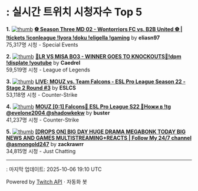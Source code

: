 # : 실시간 트위치 시청자수 Top 5

**1.** [![thumb](https://static-cdn.jtvnw.net/previews-ttv/live_user_eliasn97-320x180.jpg)](https://twitch.tv/eliasn97)
**[⚽ Season Three MD 02 - Wontorriors FC vs. B2B United ⚽ | !tickets !iconleague !lyora !doku !eligella !gaming](https://twitch.tv/eliasn97)** by **eliasn97**<br>75,317명 시청  - Special Events

**2.** [![thumb](https://static-cdn.jtvnw.net/previews-ttv/live_user_caedrel-320x180.jpg)](https://twitch.tv/Caedrel)
**[🔴LR VS MISA BO3 - WINNER GOES TO KNOCKOUTS🔴!dpm !displate !youtube](https://twitch.tv/Caedrel)** by **Caedrel**<br>59,519명 시청  - League of Legends

**3.** [![thumb](https://static-cdn.jtvnw.net/previews-ttv/live_user_eslcs-320x180.jpg)](https://twitch.tv/ESLCS)
**[LIVE: MOUZ vs. Team Falcons - ESL Pro League Season 22 - Stage 2 Round #3](https://twitch.tv/ESLCS)** by **ESLCS**<br>53,118명 시청  - Counter-Strike

**4.** [![thumb](https://static-cdn.jtvnw.net/previews-ttv/live_user_buster-320x180.jpg)](https://twitch.tv/buster)
**[MOUZ [0:1] Falcons🔹 ESL Pro League S22 🔹Ножи в !tg @evelone2004 @shadowkekw](https://twitch.tv/buster)** by **buster**<br>41,237명 시청  - Counter-Strike

**5.** [![thumb](https://static-cdn.jtvnw.net/previews-ttv/live_user_zackrawrr-320x180.jpg)](https://twitch.tv/zackrawrr)
**[[DROPS ON] BIG DAY HUGE DRAMA MEGABONK TODAY BIG NEWS AND GAMES MULTISTREAMING+REACTS | Follow My 24/7 channel @asmongold247](https://twitch.tv/zackrawrr)** by **zackrawrr**<br>34,815명 시청  - Just Chatting


---
: 마지막 업데이트: 2025-10-06 19:10 UTC

Powered by [Twitch API](https://dev.twitch.tv/docs/api/reference) · 자동화 봇